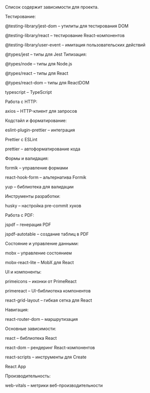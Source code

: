 Cписок содержит зависимости для проекта.

Тестирование:

@testing-library/jest-dom – утилиты для тестирования DOM

@testing-library/react – тестирование React-компонентов

@testing-library/user-event – имитация пользовательских действий

@types/jest – типы для Jest
Типизация:

@types/node – типы для Node.js

@types/react – типы для React

@types/react-dom – типы для ReactDOM

typescript – TypeScript

Работа с HTTP:

axios – HTTP-клиент для запросов

Кодстайл и форматирование:

eslint-plugin-prettier – интеграция

Prettier с ESLint

prettier – автоформатирование кода

Формы и валидация:

formik – управление формами

react-hook-form – альтернатива Formik

yup – библиотека для валидации

Инструменты разработки:

husky – настройка pre-commit хуков

Работа с PDF:

jspdf – генерация PDF

jspdf-autotable – создание таблиц в PDF

Состояние и управление данными:

mobx – управление состоянием

mobx-react-lite – MobX для React

UI и компоненты:

primeicons – иконки от PrimeReact

primereact – UI-библиотека компонентов

react-grid-layout – гибкая сетка для React

Навигация:

react-router-dom – маршрутизация

Основные зависимости:

react – библиотека React

react-dom – рендеринг React-компонентов

react-scripts – инструменты для Create

React App

Производительность:

web-vitals – метрики веб-производительности